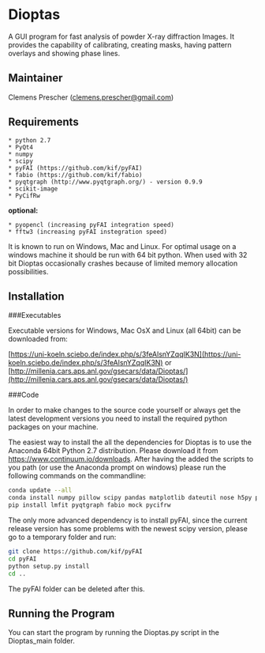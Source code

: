 Dioptas
======

A GUI program for fast analysis of powder X-ray diffraction Images. It provides the capability of calibrating, 
creating masks, having pattern overlays and showing phase lines.

Maintainer
----------

Clemens Prescher (clemens.prescher@gmail.com)

Requirements
------------
    * python 2.7
    * PyQt4
    * numpy
    * scipy
    * pyFAI (https://github.com/kif/pyFAI)
    * fabio (https://github.com/kif/fabio)
    * pyqtgraph (http://www.pyqtgraph.org/) - version 0.9.9
    * scikit-image
    * PyCifRw

<b>optional:</b>

    * pyopencl (increasing pyFAI integration speed)
    * fftw3 (increasing pyFAI instegration speed)

It is known to run on Windows, Mac and Linux. For optimal usage on a windows machine it should be run with 64 bit
python. When used with 32 bit Dioptas occasionally crashes because of limited memory allocation possibilities.

Installation
------------

###Executables

Executable versions for Windows, Mac OsX and Linux (all 64bit) can be downloaded from:

[https://uni-koeln.sciebo.de/index.php/s/3feAlsnYZqqIK3N](https://uni-koeln.sciebo.de/index.php/s/3feAlsnYZqqIK3N)
or
[http://millenia.cars.aps.anl.gov/gsecars/data/Dioptas/](http://millenia.cars.aps.anl.gov/gsecars/data/Dioptas/)

###Code

In order to make changes to the source code yourself or always get the latest development versions you need to install
the required python packages on your machine.

The easiest way to install the all the dependencies for Dioptas is to use the Anaconda 64bit Python 2.7 distribution.
Please download it from https://www.continuum.io/downloads. After having the added the scripts to you path (or use the
Anaconda prompt on windows) please run the following commands on the commandline:

```bash
conda update --all
conda install numpy pillow scipy pandas matplotlib dateutil nose h5py pyqt scikit-image cython
pip install lmfit pyqtgraph fabio mock pycifrw
```

The only more advanced dependency is to install pyFAI, since the current release version has some problems with the
newest scipy version, please go to a temporary folder and run:

```bash
git clone https://github.com/kif/pyFAI
cd pyFAI
python setup.py install
cd ..
```

The pyFAI folder can be deleted after this.

Running the Program
------------------

You can start the program by running the Dioptas.py script in the Dioptas_main folder.
